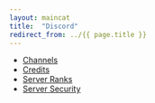 ```yaml
---
layout: maincat
title:  "Discord"
redirect_from: ../{{ page.title }}
---
```


- [Channels](channels)
- [Credits](credits)
- [Server Ranks](server-ranks)
- [Server Security](server-security)